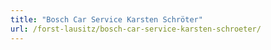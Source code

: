 ```yaml
---
title: "Bosch Car Service Karsten Schröter"
url: /forst-lausitz/bosch-car-service-karsten-schroeter/
---
```


